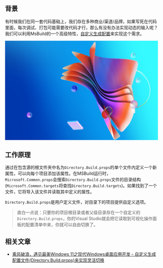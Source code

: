 ## 背景

有时候我们在同一套代码基础上，我们存在多种商业/渠道/品牌，如果写死在代码里面，每次调试、打包可能需要改代码才行，那么有没有办法实现动态的输入呢？我们可以利用MsBuild的一个高级特性，[自定义生成配置](https://docs.microsoft.com/zh-cn/visualstudio/msbuild/customize-your-build)来实现这个需求。

![image](./Assets/375390-20220507202140473-63146221.png)

## 工作原理

通过在包含源的根文件夹中名为`Directory.Build.props`的单个文件内定义一个新属性，可以向每个项目添加该属性。在MSBuild运行时，`Microsoft.Common.props`会搜索`Directory.Build.props`文件的目录结构(`Microsoft.Common.targets`将查找`Directory.Build.targets`)。如果找到了一个文件，它将导入该文件并读取其中定义的属性。

`Directory.Build.props`是用户定义文件，对目录下的项目提供自定义选项。

> 直白一点说：只要你的项目根目录或者父级目录存在一个自定义的`Directory.Build.props`，你的Visual Studio就会把它读取到可视化操作面板的配置清单中来，你就可以自由切换了。

## 相关文章

* [乘风破浪，遇见最美Windows 11之现代Windows桌面应用开发 - 自定义生成配置文件(Directory.Build.props)来实现灵活切换](https://www.cnblogs.com/taylorshi/p/16243964.html)